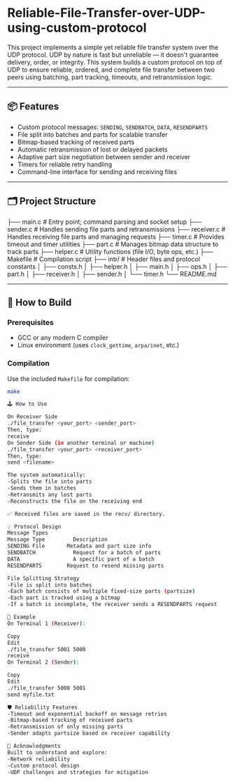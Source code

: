 # Reliable-File-Transfer-over-UDP-using-custom-protocol
This project implements a simple yet reliable file transfer system over the UDP protocol. UDP by nature is fast but unreliable — it doesn't guarantee delivery, order, or integrity. This system builds a custom protocol on top of UDP to ensure reliable, ordered, and complete file transfer between two peers using batching, part tracking, timeouts, and retransmission logic.

---

## 📦 Features

- Custom protocol messages: `SENDING`, `SENDBATCH`, `DATA`, `RESENDPARTS`
- File split into batches and parts for scalable transfer
- Bitmap-based tracking of received parts
- Automatic retransmission of lost or delayed packets
- Adaptive part size negotiation between sender and receiver
- Timers for reliable retry handling
- Command-line interface for sending and receiving files

---

## 🗂️ Project Structure

├── main.c # Entry point; command parsing and socket setup
├── sender.c # Handles sending file parts and retransmissions
├── receiver.c # Handles receiving file parts and managing requests
├── timer.c # Provides timeout and timer utilities
├── part.c # Manages bitmap data structure to track parts
├── helper.c # Utility functions (file I/O, byte ops, etc.)
├── Makefile # Compilation script
├── intr/ # Header files and protocol constants
│ ├── consts.h
│ ├── helper.h
│ ├── main.h
│ ├── ops.h
│ ├── part.h
│ ├── receiver.h
│ ├── sender.h
│ └── timer.h
└── README.md


---

## 🔧 How to Build

### Prerequisites

- GCC or any modern C compiler
- Linux environment (uses `clock_gettime`, `arpa/inet`, etc.)

### Compilation

Use the included `Makefile` for compilation:

```bash
make

🕹️ How to Use

On Receiver Side
./file_transfer <your_port> <sender_port>
Then, type:
receive
On Sender Side (in another terminal or machine)
./file_transfer <your_port> <receiver_port>
Then, type:
send <filename>

The system automatically:
-Splits the file into parts
-Sends them in batches
-Retransmits any lost parts
-Reconstructs the file on the receiving end

✅ Received files are saved in the recv/ directory.

💡 Protocol Design
Message Types
Message Type	     Description
SENDING	File       Metadata and part size info
SENDBATCH	         Request for a batch of parts
DATA	             A specific part of a batch
RESENDPARTS	       Request to resend missing parts

File Splitting Strategy
-File is split into batches
-Each batch consists of multiple fixed-size parts (partsize)
-Each part is tracked using a bitmap
-If a batch is incomplete, the receiver sends a RESENDPARTS request

📂 Example
On Terminal 1 (Receiver):

Copy
Edit
./file_transfer 5001 5000
receive
On Terminal 2 (Sender):

Copy
Edit
./file_transfer 5000 5001
send myfile.txt

🛡️ Reliability Features
-Timeout and exponential backoff on message retries
-Bitmap-based tracking of received parts
-Retransmission of only missing parts
-Sender adapts partsize based on receiver capability

🙏 Acknowledgments
Built to understand and explore:
-Network reliability
-Custom protocol design
-UDP challenges and strategies for mitigation
